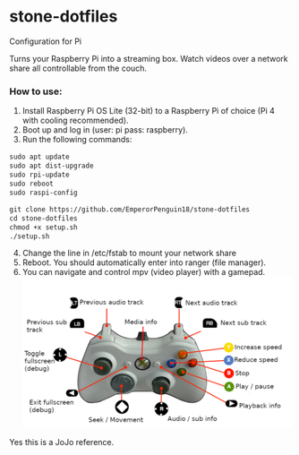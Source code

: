 # stone-dotfiles
Configuration for Pi

Turns your Raspberry Pi into a streaming box. Watch videos over a network share all controllable from the couch.

### How to use:
1. Install Raspberry Pi OS Lite (32-bit) to a Raspberry Pi of choice (Pi 4 with cooling recommended).
2. Boot up and log in (user: pi pass: raspberry).
3. Run the following commands:
```
sudo apt update
sudo apt dist-upgrade
sudo rpi-update
sudo reboot
sudo raspi-config
```

```
git clone https://github.com/EmperorPenguin18/stone-dotfiles
cd stone-dotfiles
chmod +x setup.sh
./setup.sh
```
4. Change the line in /etc/fstab to mount your network share
5. Reboot. You should automatically enter into ranger (file manager).
6. You can navigate and control mpv (video player) with a gamepad.
![alt text](https://raw.githubusercontent.com/EmperorPenguin18/stone-dotfiles/main/diagram.png)

Yes this is a JoJo reference.
